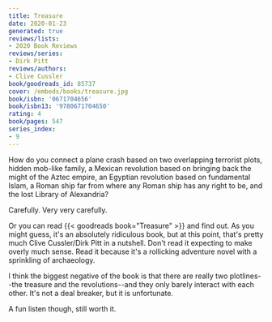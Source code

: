 ```yaml
---
title: Treasure
date: 2020-01-23
generated: true
reviews/lists:
- 2020 Book Reviews
reviews/series:
- Dirk Pitt
reviews/authors:
- Clive Cussler
book/goodreads_id: 85737
cover: /embeds/books/treasure.jpg
book/isbn: '0671704656'
book/isbn13: '9780671704650'
rating: 4
book/pages: 547
series_index:
- 9
---
```

How do you connect a plane crash based on two overlapping terrorist plots, hidden mob-like family, a Mexican revolution based on bringing back the might of the Aztec empire, an Egyptian revolution based on fundamental Islam, a Roman ship far from where any Roman ship has any right to be, and the lost Library of Alexandria?  

Carefully. Very very carefully.  

<!--more-->

Or you can read {{< goodreads book="Treasure" >}} and find out. As you might guess, it's an absolutely ridiculous book, but at this point, that's pretty much Clive Cussler/Dirk Pitt in a nutshell. Don't read it expecting to make overly much sense. Read it because it's a rollicking adventure novel with a sprinkling of archaeology.  

I think the biggest negative of the book is that there are really two plotlines--the treasure and the revolutions--and they only barely interact with each other. It's not a deal breaker, but it is unfortunate.  

A fun listen though, still worth it.